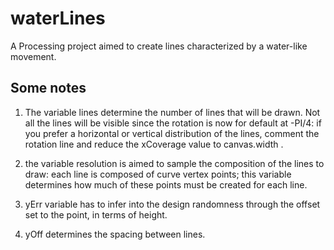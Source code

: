 # waterLines
A Processing project aimed to create lines characterized by a water-like movement.

## Some notes
1) The variable lines determine the number of lines that will be drawn. Not all the lines will be visible since the rotation is now for default at -PI/4: if you prefer a horizontal or vertical distribution of the lines, comment the rotation line and reduce the xCoverage value to canvas.width .

2) the variable resolution is aimed to sample the composition of the lines to draw: each line is composed of curve vertex points; this variable determines how much of these points must be created for each line.

3) yErr variable has to infer into the design randomness through the offset set to the point, in terms of height.

4) yOff determines the spacing between lines.
